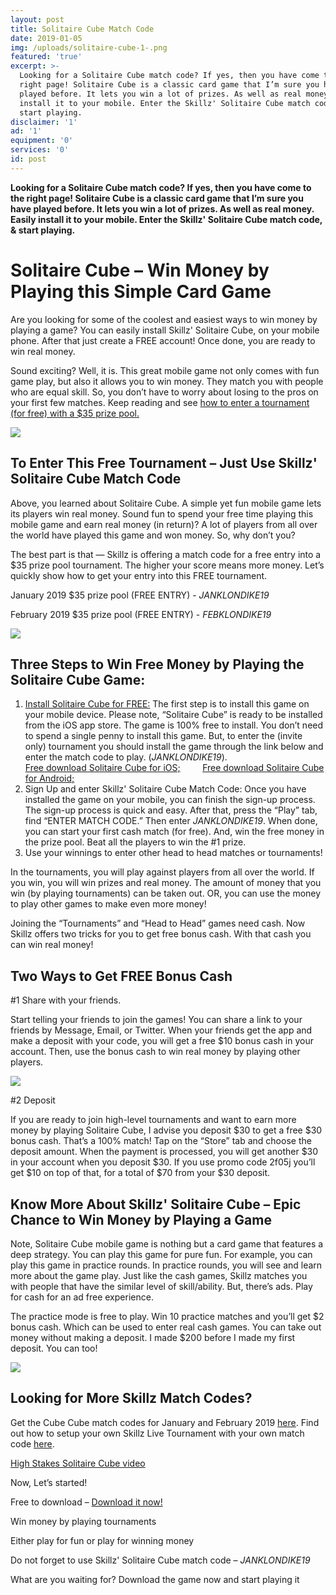 ```yaml
---
layout: post
title: Solitaire Cube Match Code
date: 2019-01-05
img: /uploads/solitaire-cube-1-.png
featured: 'true'
excerpt: >-
  Looking for a Solitaire Cube match code? If yes, then you have come to the
  right page! Solitaire Cube is a classic card game that I’m sure you have
  played before. It lets you win a lot of prizes. As well as real money. Easily
  install it to your mobile. Enter the Skillz' Solitaire Cube match code, &
  start playing.
disclaimer: '1'
ad: '1'
equipment: '0'
services: '0'
id: post
---
```

**Looking for a Solitaire Cube match code? If yes, then you have come to the right page! Solitaire Cube is a classic card game that I’m sure you have played before. It lets you win a lot of prizes. As well as real money. Easily install it to your mobile. Enter the Skillz' Solitaire Cube match code, & start playing.**

# Solitaire Cube – Win Money by Playing this Simple Card Game

Are you looking for some of the coolest and easiest ways to win money by playing a game? You can easily install Skillz' Solitaire Cube, on your mobile phone. After that just create a FREE account! Once done, you are ready to win real money.



Sound exciting? Well, it is. This great mobile game not only comes with fun game play, but also it allows you to win money. They match you with people who are equal skill. So, you don’t have to worry about losing to the pros on your first few matches. Keep reading and see [how to enter a tournament (for free) with a $35 prize pool.](https://click.linksynergy.com/fs-bin/click?id=J5m4eYqJqic&offerid=564633.52&type=3&subid=0)

![](http://www.skillzpromocodez.com/wp-content/uploads/2019/01/17309005211_affa38e31a_k-300x192.jpg)





## To Enter This Free Tournament – Just Use Skillz' Solitaire Cube Match Code

Above, you learned about Solitaire Cube. A simple yet fun mobile game lets its players win real money. Sound fun to spend your free time playing this mobile game and earn real money (in return)? A lot of players from all over the world have played this game and won money. So, why don’t you?



The best part is that — Skillz is offering a match code for a free entry into a $35 prize pool tournament. The higher your score means more money. Let’s quickly show how to get your entry into this FREE tournament.



January 2019 $35 prize pool (FREE ENTRY) - _JANKLONDIKE19_



February 2019 $35 prize pool (FREE ENTRY) - _FEBKLONDIKE19_


![](http://www.skillzpromocodez.com/wp-content/uploads/2019/01/4782796901_2f467e7736_b-300x224.jpg)




## Three Steps to Win Free Money by Playing the Solitaire Cube Game:

1. [Install Solitaire Cube for FREE:](https://click.linksynergy.com/fs-bin/click?id=J5m4eYqJqic&offerid=564633.52&type=3&subid=0) The first step is to install this game on your mobile device. Please note, “Solitaire Cube” is ready to be installed from the iOS app store. The game is 100% free to install. You don’t need to spend a single penny to install this game. But, to enter the (invite only) tournament you should install the game through the link below and enter the match code to play. (_JANKLONDIKE19_).\
   [Free download Solitaire Cube for iOS;](https://click.linksynergy.com/fs-bin/click?id=J5m4eYqJqic&offerid=564633.52&type=3&subid=0)         [Free download Solitaire Cube for Android;](https://click.linksynergy.com/fs-bin/click?id=J5m4eYqJqic&offerid=564633.53&type=3&subid=0)
2. Sign Up and enter Skillz' Solitaire Cube Match Code: Once you have installed the game on your mobile, you can finish the sign-up process. The sign-up process is quick and easy. After that, press the “Play” tab, find “ENTER MATCH CODE.” Then enter _JANKLONDIKE19_. When done, you can start your first cash match (for free). And, win the free money in the prize pool. Beat all the players to win the #1 prize.
3. Use your winnings to enter other head to head matches or tournaments!



In the tournaments, you will play against players from all over the world. If you win, you will win prizes and real money. The amount of money that you win (by playing tournaments) can be taken out. OR, you can use the money to play other games to make even more money!



Joining the “Tournaments” and “Head to Head” games need cash. Now Skillz offers two tricks for you to get free bonus cash. With that cash you can win real money!



## Two Ways to Get FREE Bonus Cash

\#1 Share with your friends.

Start telling your friends to join the games! You can share a link to your friends by Message, Email, or Twitter. When your friends get the app and make a deposit with your code, you will get a free $10 bonus cash in your account. Then, use the bonus cash to win real money by playing other players.

![](http://www.skillzpromocodez.com/wp-content/uploads/2019/01/7301107446_2b1840e6bc_o-300x200.jpg)


\#2 Deposit

If you are ready to join high-level tournaments and want to earn more money by playing Solitaire Cube, I advise you deposit $30 to get a free $30 bonus cash. That’s a 100% match! Tap on the “Store” tab and choose the deposit amount. When the payment is processed, you will get another $30 in your account when you deposit $30. If you use promo code 2f05j you’ll get $10 on top of that, for a total of $70 from your $30 deposit.







## Know More About Skillz' Solitaire Cube – Epic Chance to Win Money by Playing a Game

Note, Solitaire Cube mobile game is nothing but a card game that features a deep strategy. You can play this game for pure fun. For example, you can play this game in practice rounds. In practice rounds, you will see and learn more about the game play. Just like the cash games, Skillz matches you with people that have the similar level of skill/ability. But, there’s ads. Play for cash for an ad free experience.



The practice mode is free to play. Win 10 practice matches and you’ll get $2 bonus cash. Which can be used to enter real cash games. You can take out money without making a deposit. I made $200 before I made my first deposit. You can too!


![](http://www.skillzpromocodez.com/wp-content/uploads/2019/01/skillz-2-231x300.jpg)


## Looking for More Skillz Match Codes?

Get the Cube Cube match codes for January and February 2019 [here](https://click.linksynergy.com/fs-bin/click?id=J5m4eYqJqic&offerid=564633.53&type=3&subid=0). Find out how to setup your own Skillz Live Tournament with your own match code [here](http://www.skillzpromocodez.com/setup-live-skillz-tournament/).











[High Stakes Solitaire Cube video](https://youtu.be/bDEVCCJdYJg)



Now, Let’s started!



Free to download – [Download it now!](https://click.linksynergy.com/fs-bin/click?id=J5m4eYqJqic&offerid=564633.52&type=3&subid=0)



Win money by playing tournaments



Either play for fun or play for winning money



Do not forget to use Skillz' Solitaire Cube match code – _JANKLONDIKE19_



What are you waiting for? Download the game now and start playing it
